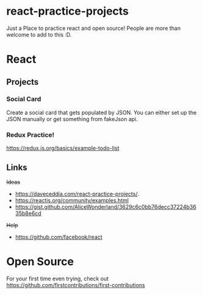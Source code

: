 # react-practice-projects
Just a Place to practice react and open source! People are more than welcome to add to this :D. 

# React

## Projects

### Social Card
Create a social card that gets populated by JSON. You can either set up the JSON manually or get something from fakeJson api.

### Redux Practice! 
https://redux.js.org/basics/example-todo-list


## Links

~~Ideas~~

-  https://daveceddia.com/react-practice-projects/. 
-  https://reactjs.org/community/examples.html
-  https://gist.github.com/AliceWonderland/3629c6c0bb76decc37224b3635b8e6cd

~~Help~~

-  https://github.com/facebook/react

# Open Source

For your first time even trying, check out https://github.com/firstcontributions/first-contributions